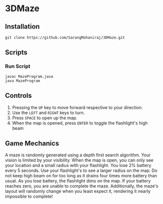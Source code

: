 # 3DMaze

## Installation
```batch
git clone https://github.com/SarangMohaniraj/3DMaze.git
```

## Scripts
### Run Script
```batch
javac MazeProgram.java
java MazeProgram
```

## Controls
1. Pressing the `UP` key to move forward respective to your direction.
2. Use the  `LEFT` and `RIGHT` keys to turn.
3. Press `SPACE` to open up the map.
4. When the map is opened, press `ENTER` to toggle the flashlight's high beam

## Game Mechanics
A maze is randomly generated using a depth first search algorithm. Your vision is limited by your visibility. When the map is open, you can only see your location and a small radius with your flashlight. You lose 2% battery every 5 seconds. Use your flashlight's to see a larger radius on the map. Do not keep high beam on for too long as it drains four times more battery than usual. As you lose battery, the flashlight dims on the map. If your battery reaches zero, you are unable to complete the maze. Additionally, the maze's layout will randomly change when you least expect it, rendering it nearly impossible to complete!
